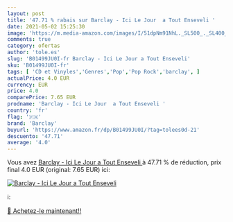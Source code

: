 ```yaml
---
layout: post
title: '47.71 % rabais sur Barclay - Ici Le Jour  a Tout Enseveli '
date: 2021-05-02 15:25:30
image: 'https://m.media-amazon.com/images/I/51dpNm91NhL._SL500_._SL400_.jpg'
comments: true
category: ofertas
author: 'tole.es'
slug: 'B01499JU0I-fr Barclay - Ici Le Jour a Tout Enseveli'
sku: 'B01499JU0I-fr'
tags: [ 'CD et Vinyles','Genres','Pop','Pop Rock','barclay', ]
actualPrice: 4.0 EUR
currency: EUR
price: 4.0
comparePrice: 7.65 EUR
prodname: 'Barclay - Ici Le Jour  a Tout Enseveli '
country: 'fr'
flag: '🇫🇷'
brand: 'Barclay'
buyurl: 'https://www.amazon.fr/dp/B01499JU0I/?tag=tolees0d-21'
descuento: '47.71'
average: '4.0'
---
```


Vous avez [Barclay - Ici Le Jour  a Tout Enseveli ](https://www.amazon.fr/dp/B01499JU0I/?tag=tolees0d-21)  à  47.71 % de réduction, prix final  4.0 EUR (original: 7.65 EUR) ici:

[![Barclay - Ici Le Jour  a Tout Enseveli ](https://m.media-amazon.com/images/I/51dpNm91NhL._SL500_._SL400_.jpg)](https://www.amazon.fr/dp/B01499JU0I/?tag=tolees0d-21)

ℹ️:


[🛒 Achetez-le maintenant!!](https://www.amazon.fr/dp/B01499JU0I/?tag=tolees0d-21)
